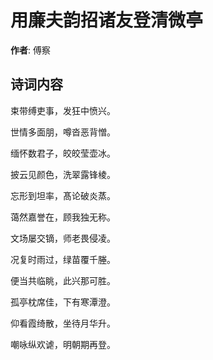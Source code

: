 # 用廉夫韵招诸友登清微亭

**作者**: 傅察

## 诗词内容

束带缚吏事，发狂中愤兴。

世情多面朋，噂沓恶背憎。

缅怀数君子，皎皎莹壶冰。

披云见颜色，洗翠露锋棱。

忘形到坦率，髙论破炎蒸。

蔼然嘉誉在，顾我独无称。

文场屡交镝，师老畏侵凌。

况复时雨过，绿苗覆千塍。

便当共临眺，此兴那可胜。

孤亭枕席佳，下有寒潭澄。

仰看霞绮散，坐待月华升。

嘲咏纵欢谑，明朝期再登。

